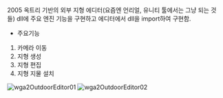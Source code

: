 2005 옥트리 기반의 외부 지형 에디터(요즘엔 언리얼, 유니티 툴에서는 그냥 되는 것들)
dll에 주요 엔진 기능을 구현하고 에디터에서 dll을 import하여 구현함.

* 주요기능
1. 카메라 이동
2. 지형 생성
4. 지형 편집
5. 지형 지물 설치

![wga2OutdoorEditor01](https://github.com/user-attachments/assets/d92c24cd-fa66-486c-8462-84d32aded23a)
![wga2OutdoorEditor02](https://github.com/user-attachments/assets/9cd27f42-bc44-476b-995e-d22f26fb2f47)

